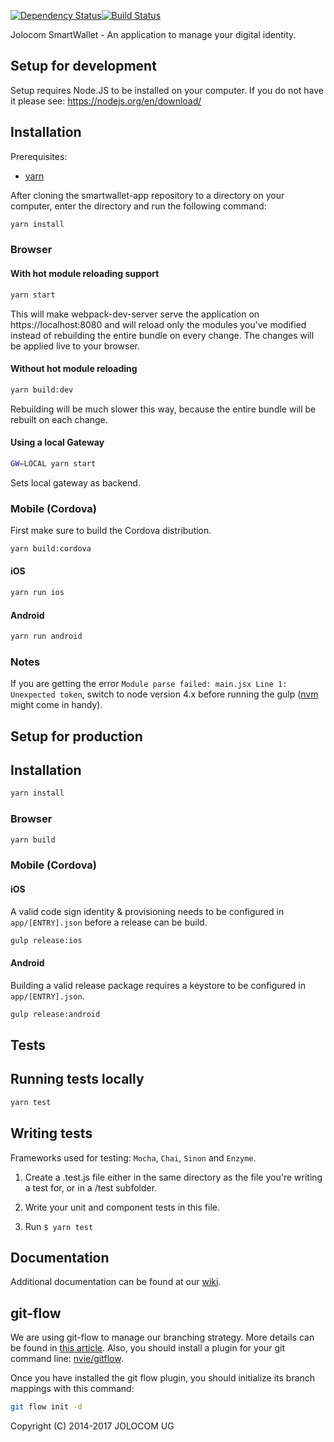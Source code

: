 [![Dependency Status](https://david-dm.org/jolocom/smartwallet-app/develop.svg)](https://david-dm.org/jolocom/smartwallet-app/develop)[![Build Status](https://travis-ci.org/jolocom/smartwallet-app.svg?branch=develop)](https://travis-ci.org/jolocom/smartwallet-app)

Jolocom SmartWallet - An application to manage your digital identity.

Setup for development
---------------------

Setup requires Node.JS to be installed on your computer. If you do not have it please see:
https://nodejs.org/en/download/

## Installation

Prerequisites:
- [yarn](https://yarnpkg.com)

After cloning the smartwallet-app repository to a directory on your computer, enter the directory and run the following command:

```bash
yarn install
```

### Browser

#### With hot module reloading support

```bash
yarn start
```
This will make webpack-dev-server serve the application on https://localhost:8080 and will reload only the modules you've modified instead of rebuilding the entire bundle on every change. The changes will be applied live to your browser.

#### Without hot module reloading

```bash
yarn build:dev
```
Rebuilding will be much slower this way, because the entire bundle will be rebuilt on each change.

#### Using a local Gateway

```bash
GW=LOCAL yarn start
```
Sets local gateway as backend.

### Mobile (Cordova)

First make sure to build the Cordova distribution.

```bash
yarn build:cordova
```

#### iOS

```bash
yarn run ios
```

#### Android

```bash
yarn run android
```

### Notes

If you are getting the error `Module parse failed: main.jsx Line 1: Unexpected token`, switch to node version 4.x before running the gulp ([nvm](https://github.com/creationix/nvm) might come in handy).

Setup for production
--------------------

## Installation
```bash
yarn install
```

### Browser

```bash
yarn build
```

### Mobile (Cordova)

#### iOS

A valid code sign identity & provisioning needs to be configured in `app/[ENTRY].json` before a release can be build.

```bash
gulp release:ios
```

#### Android

Building a valid release package requires a keystore to be configured in `app/[ENTRY].json`.

```bash
gulp release:android
```

Tests
-----

## Running tests locally

```bash
yarn test
```

## Writing tests

Frameworks used for testing: `Mocha`, `Chai`, `Sinon` and `Enzyme`.

1. Create a .test.js file either in the same directory as the file you're writing a test for, or in a /test subfolder.

2. Write your unit and component tests in this file.

3. Run `$ yarn test`


Documentation
-------------
Additional documentation can be found at our [wiki](https://github.com/jolocom/smartwallet/wiki).


git-flow
--------

We are using git-flow to manage our branching strategy. More details can be found in [this article](http://nvie.com/posts/a-successful-git-branching-model/). Also, you should install a plugin for your git command line: [nvie/gitflow](https://github.com/nvie/gitflow).

Once you have installed the git flow plugin, you should initialize its branch mappings with this command:
```bash
git flow init -d
```

Copyright (C) 2014-2017  JOLOCOM UG
